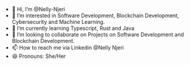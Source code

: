 - 👋 Hi, I’m @Nelly-Njeri
- 👀 I’m interested in Software Development, Blockchain Development, Cybersecurity and Machine Learning.
- 🌱 I’m currently learning Typescript, Rust and Java
- 💞️ I’m looking to collaborate on Projects on Software Development and Blockchain Development.
- 📫 How to reach me via Linkedin @Nelly Njeri
- 😄 Pronouns: She/Her

<!---
Nelly-Njeri/Nelly-Njeri is a ✨ special ✨ repository because its `README.md` (this file) appears on your GitHub profile.
You can click the Preview link to take a look at your changes.
--->

